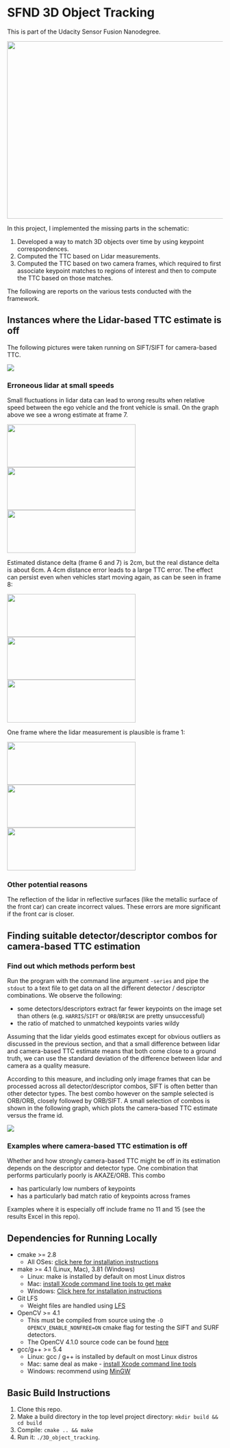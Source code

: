 # SFND 3D Object Tracking

This is part of the Udacity Sensor Fusion Nanodegree.

<img src="images/course_code_structure.png" width="779" height="414" />

In this project, I implemented the missing parts in the schematic:

1. Developed a way to match 3D objects over time by using keypoint correspondences. 
2. Computed the TTC based on Lidar measurements. 
3. Computed the TTC based on two camera frames, which required to first associate keypoint matches to regions of interest and then to compute the TTC based on those matches.

The following are reports on the various tests conducted with the framework. 

## Instances where the Lidar-based TTC estimate is off

The following pictures were taken running on SIFT/SIFT for camera-based TTC.

<img src="images/image_id_lidar_versus_camera.png"/>

### Erroneous lidar at small speeds

Small fluctuations in lidar data can lead to wrong results when relative speed between the ego vehicle and the front vehicle is small. On the graph above we see a wrong estimate at frame 7.

<img src="images/SIFT_SIFT_Lidar_off/SIFT_SIFT_Lidar_off/Object classification_screenshot_frame_6_7.png" width="300" height="100" />
<img src="images/SIFT_SIFT_Lidar_off/SIFT_SIFT_Lidar_off/3D Objects_screenshot_frame_6_7.png" width="300" height="100" />
<img src="images/SIFT_SIFT_Lidar_off/SIFT_SIFT_Lidar_off/Final Results_TTC_screenshot_frame_6_7.png" width="300" height="100" />

Estimated distance delta (frame 6 and 7) is 2cm, but the real distance delta is about 6cm. A 4cm distance error leads to a large TTC error.
The effect can persist even when vehicles start moving again, as can be seen in frame 8:

<img src="images/SIFT_SIFT_Lidar_off/SIFT_SIFT_Lidar_off/Object classification_screenshot_frame_7_8.png" width="300" height="100" />
<img src="images/SIFT_SIFT_Lidar_off/SIFT_SIFT_Lidar_off/3D Objects_screenshot_frame_7_8.png" width="300" height="100" />
<img src="images/SIFT_SIFT_Lidar_off/SIFT_SIFT_Lidar_off/Final Results_TTC_screenshot_frame_7_8.png" width="300" height="100" />

One frame where the lidar measurement is plausible is frame 1:

<img src="images/SIFT_SIFT_Lidar_off/SIFT_SIFT_Lidar_off/Object classification_screenshot_frame_1_2.png" width="300" height="100" />
<img src="images/SIFT_SIFT_Lidar_off/SIFT_SIFT_Lidar_off/3D Objects_screenshot_frame_1_2.png" width="300" height="100" />
<img src="images/SIFT_SIFT_Lidar_off/SIFT_SIFT_Lidar_off/Final Results_TTC_screenshot_frame_1_2.png" width="300" height="100" />

### Other potential reasons

The reflection of the lidar in reflective surfaces (like the metallic surface of the front car) can create incorrect values. 
These errors are more significant if the front car is closer.

## Finding suitable detector/descriptor combos for camera-based TTC estimation

### Find out which methods perform best

Run the program with the command line argument `-series` and pipe the `stdout` to a text file to get data on all the different detector / descriptor combinations. We observe the following:

* some detectors/descriptors extract far fewer keypoints on the image set than others (e.g. `HARRIS`/`SIFT` or `ORB`/`BRISK` are pretty unsuccessful)
* the ratio of matched to unmatched keypoints varies wildy  

Assuming that the lidar yields good estimates except for obvious outliers as discussed in the previous section, and that a small difference between
lidar and camera-based TTC estimate means that both come close to a ground truth, we can use the standard deviation of the difference between lidar 
and camera as a quality measure. 

According to this measure, and including only image frames that can be processed across all detector/descriptor combos, 
SIFT is often better than other detector types. The best combo however on the sample selected is ORB/ORB, closely followed by ORB/SIFT. A small
selection of combos is shown in the following graph, which plots the camera-based TTC estimate versus the frame id.

<img src="images/image_id_versus_descr_detector.png"/>

### Examples where camera-based TTC estimation is off

Whether and how strongly camera-based TTC might be off in its estimation depends on the descriptor and detector type. One combination that performs
particularly poorly is AKAZE/ORB. This combo

* has particularly low numbers of keypoints
* has a particularly bad match ratio of keypoints across frames

Examples where it is especially off include frame no 11 and 15 (see the results Excel in this repo).


## Dependencies for Running Locally
* cmake >= 2.8
  * All OSes: [click here for installation instructions](https://cmake.org/install/)
* make >= 4.1 (Linux, Mac), 3.81 (Windows)
  * Linux: make is installed by default on most Linux distros
  * Mac: [install Xcode command line tools to get make](https://developer.apple.com/xcode/features/)
  * Windows: [Click here for installation instructions](http://gnuwin32.sourceforge.net/packages/make.htm)
* Git LFS
  * Weight files are handled using [LFS](https://git-lfs.github.com/)
* OpenCV >= 4.1
  * This must be compiled from source using the `-D OPENCV_ENABLE_NONFREE=ON` cmake flag for testing the SIFT and SURF detectors.
  * The OpenCV 4.1.0 source code can be found [here](https://github.com/opencv/opencv/tree/4.1.0)
* gcc/g++ >= 5.4
  * Linux: gcc / g++ is installed by default on most Linux distros
  * Mac: same deal as make - [install Xcode command line tools](https://developer.apple.com/xcode/features/)
  * Windows: recommend using [MinGW](http://www.mingw.org/)

## Basic Build Instructions

1. Clone this repo.
2. Make a build directory in the top level project directory: `mkdir build && cd build`
3. Compile: `cmake .. && make`
4. Run it: `./3D_object_tracking`.
